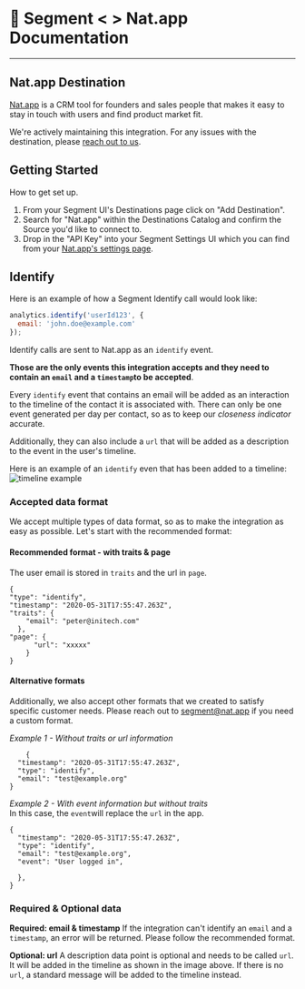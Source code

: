 # 💫 Segment < > Nat.app Documentation 



---
Nat.app Destination
---

[Nat.app](https://nat.app?utm_source=segmentio&utm_medium=docs&utm_campaign=partners) is a CRM tool for founders and sales people that makes it easy to stay in touch with users and find product market fit.

We're actively maintaining this integration. For any issues with the destination, please [reach out to us](mailto:segment@nat.app).


## Getting Started
How to get set up.

1. From your Segment UI's Destinations page click on "Add Destination".
2. Search for "Nat.app" within the Destinations Catalog and confirm the Source you'd like to connect to.
3. Drop in the "API Key" into your Segment Settings UI which you can find from your [Nat.app's settings page](https://contacts.nat.app/settings).




## Identify

Here is an example of how a Segment Identify call would look like: 

```js
analytics.identify('userId123', {
  email: 'john.doe@example.com'
});
```

Identify calls are sent to Nat.app as an `identify` event. 

**Those are the only events this integration accepts and they need to contain an `email` and a `timestamp`to be accepted**.  

Every `identify` event that contains an email will be added as an interaction to the timeline of the contact it is associated with. There can only be one event generated per day per contact, so as to keep our *closeness indicator* accurate.

Additionally, they can also include a `url` that will be added as a description to the event in the user's timeline. 


Here is an example of an `identify` even that has been added to a timeline:
![timeline example](https://mcusercontent.com/452ee2a3b01a8ea6c6b8f57d6/images/4136c810-d9f2-4dd4-909b-652c60f53fea.png)

### Accepted data format
We accept multiple types of data format, so as to make the integration as easy as possible. Let's start with the recommended format: 

#### Recommended format - with traits & page
The user email is stored in `traits` and the url in `page`.
``` 
{
"type": "identify",
"timestamp": "2020-05-31T17:55:47.263Z",
"traits": {
    "email": "peter@initech.com"
  },
"page": {
      "url": "xxxxx"
    }
}
```
#### Alternative formats
Additionally, we also accept other formats that we created to satisfy specific customer needs. Please reach out to segment@nat.app if you need a custom format.

*Example 1 - Without traits or url information*

        {
      "timestamp": "2020-05-31T17:55:47.263Z",
      "type": "identify",
      "email": "test@example.org"
    }
*Example 2 - With event information but without traits*      
In this case, the `event`will replace the `url` in the app.
   

    {
      "timestamp": "2020-05-31T17:55:47.263Z",
      "type": "identify",
      "email": "test@example.org",
      "event": "User logged in",
        
      },
    }
    


### Required & Optional data
**Required: email & timestamp**
If the integration can't identify an `email` and a `timestamp`, an error will be returned. Please follow the recommended format.

**Optional: url**
A description data point is optional and needs to be called `url`. It will be added in the timeline as shown in the image above. If there is no `url`, a standard message will be added to the timeline instead.


